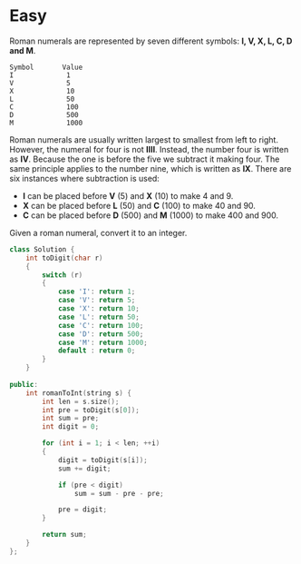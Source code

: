 # Easy

Roman numerals are represented by seven different symbols: **I, V, X, L, C, D and M**.

```text
Symbol       Value
I             1
V             5
X             10
L             50
C             100
D             500
M             1000
```

Roman numerals are usually written largest to smallest from left to right. However, the numeral for four is not **IIII**. Instead, the number four is written as **IV**. Because the one is before the five we subtract it making four. The same principle applies to the number nine, which is written as **IX**. There are six instances where subtraction is used:

- **I** can be placed before **V** (5) and **X** (10) to make 4 and 9.
- **X** can be placed before **L** (50) and **C** (100) to make 40 and 90.
- **C** can be placed before **D** (500) and **M** (1000) to make 400 and 900.

Given a roman numeral, convert it to an integer.

```cpp
class Solution {
    int toDigit(char r)
    {
        switch (r) 
        {
            case 'I': return 1;
            case 'V': return 5;
            case 'X': return 10;
            case 'L': return 50;
            case 'C': return 100;
            case 'D': return 500;
            case 'M': return 1000;
            default : return 0;
        }
    }
    
public:
    int romanToInt(string s) {
        int len = s.size();
        int pre = toDigit(s[0]);
        int sum = pre;
        int digit = 0;

        for (int i = 1; i < len; ++i)
        {
            digit = toDigit(s[i]);
            sum += digit;

            if (pre < digit)
                sum = sum - pre - pre;

            pre = digit;
        }

        return sum;
    }
};
```
